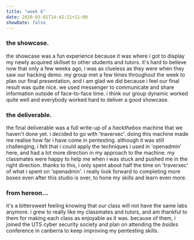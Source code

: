 ```yaml
---
title: "week 6"
date: 2020-03-01T14:42:21+11:00
showDate: false
---
```


### the showcase.

the showcase was a fun experience because it was where i got to display my newly acquired skillset to other students and tutors. it's hard to believe now that only a few weeks ago, i was as clueless as they were when they saw our hacking demo. my group met a few times throughout the week to plan our final presentation, and i am glad we did because i feel our final result was quite nice. we used messenger to communicate and share information outside of face-to-face time. i think our group dynamic worked quite well and everybody worked hard to deliver a good showcase. 

### the deliverable. 

the final deliverable was a full write-up of a *hackthebox* machine that we haven't done yet. i decided to go with 'traverxec'. doing this machine made me realise how far i have come in pentesting. although it was still challenging, i felt that i could apply the techniques i used in 'openadmin' here, and had a lot more direction in my approach to the machine. my classmates were happy to help me when i was stuck and pushed me in the right direction. thanks to this, i only spent about half the time on 'traverxec' of what i spent on 'openadmin'. i really look forward to completing more boxes even after this studio is over, to hone my skills and learn even more. 

### from hereon...
it's a bittersweet feeling knowing that our class will not have the same labs anymore. i grew to really like my classmates and tutors, and am thankful to them for making each class as enjoyable as it was. because of them, i joined the UTS cyber security society and plan on attending the *bsides* conference in canberra to keep improving my pentesting skills. 